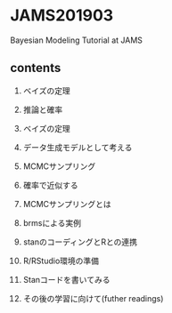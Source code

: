 # JAMS201903
Bayesian Modeling Tutorial at JAMS

## contents

1. ベイズの定理

  1. 推論と確率
  2. ベイズの定理
  3. データ生成モデルとして考える
  
2. MCMCサンプリング

  1. 確率で近似する
  2. MCMCサンプリングとは
  3. brmsによる実例
  
3. stanのコーディングとRとの連携

  1. R/RStudio環境の準備
  2. Stanコードを書いてみる
  3. その後の学習に向けて(futher readings)
